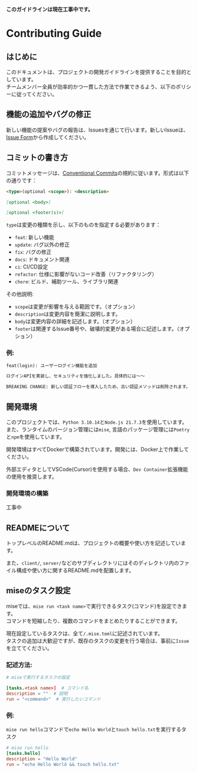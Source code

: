 **このガイドラインは現在工事中です。**


# Contributing Guide

## はじめに
このドキュメントは、プロジェクトの開発ガイドラインを提供することを目的としています。<br>
チームメンバー全員が効率的かつ一貫した方法で作業できるよう、以下のポリシーに従ってください。

## 機能の追加やバグの修正
新しい機能の提案やバグの報告は、Issuesを通じて行います。新しいIssueは、[Issue Form](工事中)から作成してください。

## コミットの書き方
コミットメッセージは、[Conventional Commits](https://www.conventionalcommits.org/ja/v1.0.0/)の規約に従います。形式は以下の通りです：
```md
<type>(optional <scope>): <description>

[optional <body>]

[optional <footer(s)>]
```
`type`は変更の種類を示し、以下のものを指定する必要があります：
- `feat`: 新しい機能
- `update`: バグ以外の修正
- `fix`: バグの修正
- `docs`: ドキュメント関連
- `ci`: CI/CD設定
- `refactor`: 仕様に影響がないコード改善（リファクタリング）
- `chore`: ビルド、補助ツール、ライブラリ関連

その他説明:
- `scope`は変更が影響を与える範囲です。（オプション）
- `description`は変更内容を簡潔に説明します。
- `body`は変更内容の詳細を記述します。（オプション）
- `footer`は関連するIssue番号や、破壊的変更がある場合に記述します。（オプション）

### 例:
```md
feat(login): ユーザーログイン機能を追加

ログインAPIを実装し、セキュリティを強化しました。具体的には〜〜

BREAKING CHANGE: 新しい認証フローを導入したため、古い認証メソッドは削除されます。
```

## 開発環境
このプロジェクトでは、`Python 3.10.14`と`Node.js 21.7.3`を使用しています。<br>
また、ランタイムのバージョン管理には`mise`, 言語のパッケージ管理には`Poetry`と`npm`を使用しています。

開発環境はすべてDockerで構築されています。開発には、Docker上で作業してください。

外部エディタとしてVSCode(Cursor)を使用する場合、`Dev Container`拡張機能の使用を推奨します。


### 開発環境の構築
工事中

## READMEについて
トップレベルのREADME.mdは、プロジェクトの概要や使い方を記述しています。

また、`client/`, `server/`などのサブディレクトリにはそのディレクトリ内のファイル構成や使い方に関するREADME.mdを配置します。

## miseのタスク設定
miseでは、`mise run <task name>`で実行できるタスク(コマンド)を設定できます。<br>
コマンドを短縮したり、複数のコマンドをまとめたりすることができます。

現在設定しているタスクは、全て`/.mise.toml`に記述されています。<br>
タスクの追加は大歓迎ですが、既存のタスクの変更を行う場合は、事前に`Issue`を立ててください。

### 記述方法:

```toml
# miseで実行するタスクの設定

[tasks.<task name>]  # コマンド名
description = ""  # 説明
run = "<command>"  # 実行したいコマンド
```
### 例:
`mise run hello`コマンドで`echo Hello World`と`touch hello.txt`を実行するタスク
```toml
# mise run hello
[tasks.hello]
description = "Hello World"
run = "echo Hello World && touch hello.txt"
```

